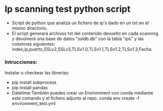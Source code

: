 # Ip scanning test python script

- Script de python que analizá un fichero de ip's dado en un txt en el mismo directorio.
- El script generará archivos txt del contenido devuelto en cada scanning y devolverá una base de datos "ssldb.db" con la tabla "ips" y las columnas siguientes:   index,ip,puerto,SSLv2,SSLv3,TLSv1.0,TLSv1.1,TLSv1.2,TLSv1.3,Fecha.

### Intrucciones:
Instalar o checkear las librerías:
- pip install subprocess
- pip install pandas
- Datetime
También puedes crear un Environment con conda mediante este comando y el fichero adjunto al repo.
conda env create -f environment_test.yml

 

